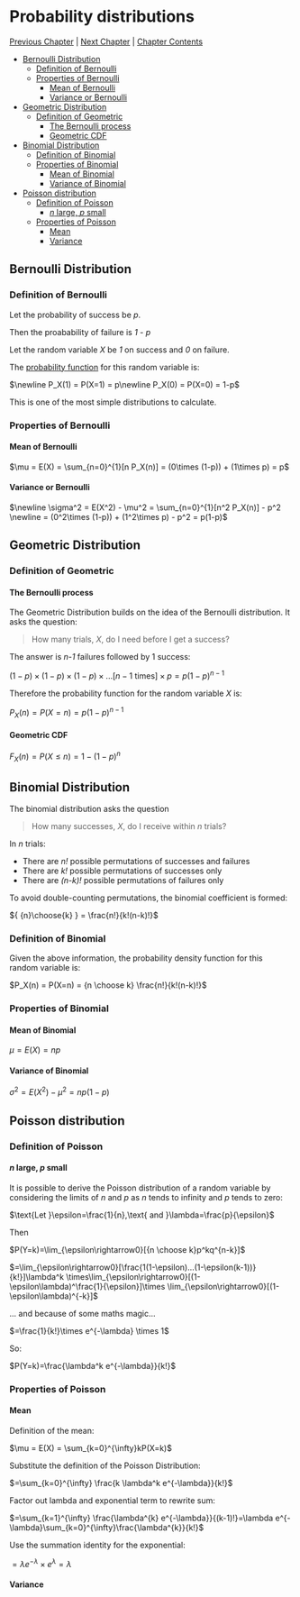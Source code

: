 # Probability distributions <!-- omit in toc -->

[Previous Chapter][prev] | [Next Chapter][next] | [Chapter Contents][index]

[prev]: ./02geometry.md
[next]: ./04hyperbolic.md
[index]: ./index.md

- [Bernoulli Distribution](#bernoulli-distribution)
  - [Definition of Bernoulli](#definition-of-bernoulli)
  - [Properties of Bernoulli](#properties-of-bernoulli)
    - [Mean of Bernoulli](#mean-of-bernoulli)
    - [Variance or Bernoulli](#variance-or-bernoulli)
- [Geometric Distribution](#geometric-distribution)
  - [Definition of Geometric](#definition-of-geometric)
    - [The Bernoulli process](#the-bernoulli-process)
    - [Geometric CDF](#geometric-cdf)
- [Binomial Distribution](#binomial-distribution)
  - [Definition of Binomial](#definition-of-binomial)
  - [Properties of Binomial](#properties-of-binomial)
    - [Mean of Binomial](#mean-of-binomial)
    - [Variance of Binomial](#variance-of-binomial)
- [Poisson distribution](#poisson-distribution)
  - [Definition of Poisson](#definition-of-poisson)
    - [_n_ large, _p_ small](#n-large-p-small)
  - [Properties of Poisson](#properties-of-poisson)
    - [Mean](#mean)
    - [Variance](#variance)

## Bernoulli Distribution

### Definition of Bernoulli

Let the probability of success be _p_.

Then the proabability of failure is _1 - p_

Let the random variable _X_ be _1_ on success and _0_ on failure.

The [probability function](03randomvars.md#the-probability-function) for this random variable is:

$\newline P_X(1) = P(X=1) = p\newline P_X(0) = P(X=0) = 1-p$

This is one of the most simple distributions to calculate.

### Properties of Bernoulli

#### Mean of Bernoulli

$\mu = E(X) = \sum_{n=0}^{1}[n P_X(n)] = (0\times (1-p)) + (1\times p) = p$

#### Variance or Bernoulli

$\newline \sigma^2 = E(X^2) - \mu^2 = \sum_{n=0}^{1}[n^2 P_X(n)] - p^2 \newline = (0^2\times (1-p)) + (1^2\times p) - p^2 = p(1-p)$

## Geometric Distribution

### Definition of Geometric

#### The Bernoulli process

The Geometric Distribution builds on the idea of the Bernoulli distribution. It asks the question:

> How many trials, _X_, do I need before I get a success?

The answer is _n-1_ failures followed by 1 success:

$(1-p)\times(1-p)\times(1-p)\times...[n - 1 \text{ times}] \times p = p(1-p)^{n-1}$

Therefore the probability function for the random variable _X_ is:

$P_X(n) = P(X=n) = p(1-p)^{n-1}$

#### Geometric CDF

$F_X(n) = P(X\leq n) = 1- (1-p)^{n}$

## Binomial Distribution

The binomial distribution asks the question

> How many successes, _X_, do I receive within _n_ trials?

In _n_ trials:

- There are _n!_ possible permutations of successes and failures
- There are _k!_ possible permutations of successes only
- There are _(n-k)!_ possible permutations of failures only

To avoid double-counting permutations, the binomial coefficient is formed:

${ {n}\choose{k} } = \frac{n!}{k!(n-k)!}$

### Definition of Binomial

Given the above information, the probability density function for this random variable is:

$P_X(n) = P(X=n) = {n \choose k} \frac{n!}{k!(n-k)!}$

### Properties of Binomial

#### Mean of Binomial

$\mu=E(X)=np$

#### Variance of Binomial

$\sigma^2=E(X^2)-\mu^2=np(1-p)$

## Poisson distribution

### Definition of Poisson

#### _n_ large, _p_ small

It is possible to derive the Poisson distribution of a random variable by considering the limits of _n_ and _p_ as _n_ tends to infinity and _p_ tends to zero:

$\text{Let }\epsilon=\frac{1}{n},\text{ and }\lambda=\frac{p}{\epsilon}$

Then

$P(Y=k)=\lim_{\epsilon\rightarrow0}[{n \choose k}p^kq^{n-k}]$

$=\lim_{\epsilon\rightarrow0}[\frac{1(1-\epsilon)...(1-\epsilon(k-1))}{k!}]\lambda^k \times\lim_{\epsilon\rightarrow0}[(1-\epsilon\lambda)^\frac{1}{\epsilon}]\times \lim_{\epsilon\rightarrow0}[(1-\epsilon\lambda)^{-k}]$

... and because of some maths magic...

$=\frac{1}{k!}\times e^{-\lambda} \times 1$

So:

$P(Y=k)=\frac{\lambda^k e^{-\lambda}}{k!}$

### Properties of Poisson

#### Mean

Definition of the mean:

$\mu = E(X) = \sum_{k=0}^{\infty}kP(X=k)$

Substitute the definition of the Poisson Distribution:

$=\sum_{k=0}^{\infty} \frac{k \lambda^k e^{-\lambda}}{k!}$

Factor out lambda and exponential term to rewrite sum:

$=\sum_{k=1}^{\infty} \frac{\lambda^{k} e^{-\lambda}}{(k-1)!}=\lambda e^{-\lambda}\sum_{k=0}^{\infty}\frac{\lambda^{k}}{k!}$

Use the summation identity for the exponential:

$=\lambda e^{-\lambda}\times e^{\lambda} = \lambda$

#### Variance
